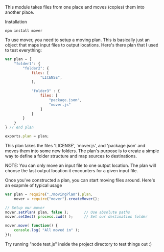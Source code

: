This module takes files from one place and moves (copies) them into another place.

Installation
```
npm install mover
```

To use mover, you need to setup a moving plan. This is basically just an object that maps input files to output locations. Here's there plan that I used to test everything:

```JavaScript
var plan = {
	"folder1": {
		"folder2": {
			files: [
				"LICENSE",
			],	
					
			"folder3" : {
				files: [
					"package.json",
					"mover.js"
				]
			}
		}
	}
} // end plan

exports.plan = plan;
```
This plan takes the files 'LICENSE', 'mover.js', and 'package.json' and moves them into some new folders. The plan's purpose is to create a simple way to define a folder structure and map sources to destinations.

NOTE: You can only move an input file to one output location. The plan will choose the last output location it encounters for a given input file.

Once you've constructed a plan, you can start moving files around. Here's an exapmle of typical usage
```JavaScript
var plan = require("./movingPlan").plan,
	mover = require("mover").createMover();

// Setup our mover
mover.setPlan( plan, false );		// Use absolute paths
mover.setDest( process.cwd() );		// Set our destination folder

mover.move( function() {
	console.log( "All moved in" );
});
```

Try running "node test.js" inside the project directory to test things out :)